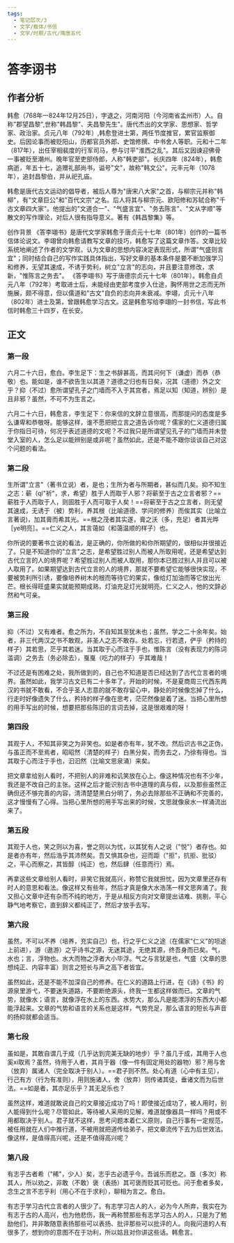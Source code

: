 ```yaml
---
tags:
  - 笔记层次/3
  - 文学/载体/书信
  - 文学/时期/古代/隋唐五代
---
```


# 答李诩书

## 作者分析

韩愈（768年一824年12月25日），字退之，河南河阳（今河南省孟州市）人。自称"郡望昌黎",世称"韩昌黎"、夫昌黎先生"。唐代杰出的文学家、思想家、哲学家、政治家。贞元八年（792年）,韩愈登进士第，两任节度推官，累官监察御史。后因论事而被贬阳山，历都官员外郎、史馆修撰、中书舍人等职。元和十二年（817年），出任宰相裴度的行军司马，参与讨平"淮西之乱"。其后又因谏迎佛骨一事被贬至潮州。晚年官至吏部侍郎，人称"韩吏部"。长庆四年（824年），韩愈病逝，年五十七，追赠礼部尚书，谥号"文"，故称"韩文公"。元丰元年（1078年），追封昌黎伯，并从祀孔庙。

韩愈是唐代古文运动的倡导者，被后人尊为"唐宋八大家"之首，与柳宗元并称"韩柳"，有"文章巨公"和"百代文宗"之名。后人将其与柳宗元、欧阳修和苏轼合称"千古文章四大家"。他提出的"文道合一"、"气盛言宜"、"务去陈言"、"文从字顺"等散文的写作理论，对后人很有指导意义。著有《韩昌黎集》等。

创作背景
《答李翊书》是唐代文学家韩愈于唐贞元十七年（801年）创作的一篇书信体论说文。李翊曾向韩愈请教写文章的技巧，韩愈写了这篇文章作答。文章比较系统地阐述了作者的文学观，认为文章的思想内容决定表现形式，所谓"气盛则言宜"；同时结合自己的写作实践具体指出，写好文章的基本条件是要不断加强学习和修养，无望其速成，不诱于势利，树立"立言"的志向，并且要注意修改，求新，"惟陈言之务去"。
《答李翊书》写于唐德宗贞元十七年（801年）。韩愈自贞元八年（792年）考取进士后，未能经由吏部考度步入仕途，胸怀用世之志而无所施展，颇不得意，但以儒道和"古文"自负的志向并未衰减。李翊，贞元十八年（802年）进士及第，曾跟韩愈学习古文。这是韩愈写给李翊的一封书信，写此书信时韩愈三十四岁，在长安。

## 正文
### 第一段
六月二十六日，愈白。李生足下：生之书辞甚高，而其问何下（谦虚）而恭（恭敬）也。能如是，谁不欲告生以其道？道德之归也有日矣，况其（道德）外之文乎？抑（不过）愈所谓望孔子之门墙而不入于其宫者，焉足以知（知道，辨别）是且非邪？虽然，不可不为生言之。

六月二十六日，韩愈言，李生足下：你来信的文辞立意很高，而那提问的态度是多么谦卑和恭敬呀。能够这样，谁不愿把把立言之道告诉你呢？儒家的仁义道德归属于你指日可待，何况乎表述道德的文呢？不过我只是所谓望见孔子的门墙而并未登堂入室的人，怎么足以能辨别是或非呢？虽然如此，还是不能不跟你谈谈自己对这个问题的看法。

### 第二段

生所谓"立言"（著书立说）者，是也；生所为者与所期者，甚似而几矣。抑不知生之志：蕲（ql"祈"，求，希望）胜于人而取于人邪？将蕲至于古之立言者邪？==蕲胜于人而取于人，则固胜于人而可取于人矣！==将蕲至于古之立言者，则无望其速成，无诱于（被）势利，养其根（比喻道德、学问的修养）而俟其实（比喻立言著说)，加其膏而希其光。==根之茂者其实遂，膏之沃（多，充足）者其光晔［ye明亮］。==仁义之人，其言蔼如（和蔼温顺的样子）也。

你所说的要著书立说的看法，是正确的，你所做的和你所期望的，很相似并很接近了。只是不知道你的"立言"之志，是希望胜过别人而被人所取用呢，还是希望达到古代立言的人的境界呢？希望胜过别人而被人取用，那你本已胜过别人并且可以被人取用了。如果期望达到古代立言的人的境界，那就不要希望它能够很快实现，不要被势利所引诱，要像培养树木的根而等待它的果实，像给灯加油而等它放出光芒。根长得旺盛果实就能预期成熟，灯油充足灯光就明亮，仁义之人，他的文辞必然和气可亲。

### 第三段

抑（不过）又有难者。愈之所为，不自知其至犹未也；虽然，学之二十余年矣。始者，非三代两汉之书不敢观，非圣人之志不敢存。处若忘，行若遗，俨乎（矜持的样子）其若思，茫乎其若迷。当其取于心而注于手也，惟陈言（没有表现力的陈词滥调）之务去（务必除去），戛戛（吃力的样子）乎其难哉！

不过还是有困难之处，我所做到的，自己也不知道是否已经达到了古代立言者的境界。虽然如此，我学习古文已有二十多年了。开始的时候，不是夏商周三代西东两汉的书就不敢看，不合乎圣人志意的就不敢存留心中，静处的时候像忘掉了什么，行走时好像遗失了什么，矜持的样子像在思考，茫茫然像是着了迷。当把心里所想的用手写出的时候，想要把那些陈旧的言词去掉，这是很艰难的呀！

### 第四段

其观于人，不知其非笑之为非笑也。如是者亦有年，犹不改。然后识古书之正伪，与虽正而不至焉者，昭昭然（清楚的样子）白黑分矣，而务去之，乃徐有得也。当其取于心而注于手也，汩汩然（比喻文思泉涌）来矣。

把文章拿给别人看时，不把别人的非难和讥笑放在心上。像这种情况也有不少年，我还是不改自己的主张。这样之后才能识别古书中道理的真与假，以及那些虽然正确但还不够完善的内容，清清楚楚黑白分明了，务必去除那些不正确和不完善的，这才慢慢有了心得。当把心里所想的用手写出来的时候，文思就像泉水一样涌流出来了。

### 第五段
其观于人也，笑之则以为喜，誉之则以为忧，以其犹有人之说（"悦"）者存也。如是者亦有年，然后浩乎其沛然矣。吾又惧其杂也，迎而距（"拒"，抗拒、批驳）之，平心而察之，其皆醇（纯正）也，然后肆（任意而行）焉。

再拿这些文章给别人看时，非笑它我就高兴，称赞它我就担忧，因为文章里还存有时人的意思和看法。像这样又有些年，然后才真是像大水浩荡一样文思奔涌了。我又担心文章中还有杂而不纯的地方，于是从相反方向对文章提出诘难、挑剔，平心静气地考察它，直到辞义都纯正了，然后才放手去写。

### 第六段

虽然，不可以不养（培养，充实自己）也，行之乎仁义之途（在儒家"仁义"的坦途上前进），游（遨游）之乎诗书之源，无迷其途，无绝其源，终吾身而已矣。气，水也；言，浮物也。水大而物之浮者大小毕浮。气之与言犹是也，气盛（文章的思想纯正、内容丰富）则言之短长与声之高下者皆宜。

虽然如此，还是不能不加深自己的修养。在仁义的道路上行进，在《诗》《书》的源泉里游弋，不要迷失道路，不要断绝源头，终我一生都这样做而已。文章的气势，就像水；语言，就像浮在水上的东西。水势大，那么凡是能漂浮的东西大小都能浮起来。文章的气势和语言的关系也是这样，气势充足，那么语言的短长与声音的扬抑就都会适当。

### 第七段

虽如是，其敢自谓几于成（几乎达到完美无缺的地步）乎？虽几于成，其用于人也奚xi取焉？虽然，待用于人者，其肖于器（像一件有固定用处的器物）邪？用与舍（放弃）属诸人（完全取决于别人）。==君子则不然。处心有道（心中有主见），行己有方（行为有准则），用则施诸人，舍（放弃）则传诸其徒，垂诸文而为后世法。==如是者，其亦足乐乎？其无足乐也？

虽然这样，难道就敢说自己的文章接近成功了吗！即使接近成功了，被人用时，别人能得到什么呢？尽管如此，等待被人采用的见解，难道就像器具一样吗？用或不用都取决于别人。君子就不这样，思考问题本着仁义原则，自己行事有一定规范，被任用就在人们中推行道，不被用就把道传给弟子，把文章流传下去为后世效法。像这样，是值得高兴呢，还是不值得高兴呢？

### 第八段
有志乎古者希（"稀"，少人）矣，志乎古必遗乎今。吾诚乐而悲之。亟（多次）称其人，所以劝之，非敢（不敢）褒（表扬）其可褒而贬其可贬也。问于愈者多矣，念生之言不志乎利（用心不在于求利），聊相为言之。愈白。

有志于学习古代立言者的人很少了。有志学习古人的人，必为今人所弃，我实在为有志于古的人高兴，也为他悲伤，我一再称赞那些有志学习古人的人，只是为了勉励他们，并非敢随意表扬那些可以表扬、批评那些可以批评的人。向我问道的人有很多了，想到你的意图不在于功利，所以姑且对你讲这些话。韩愈言。
